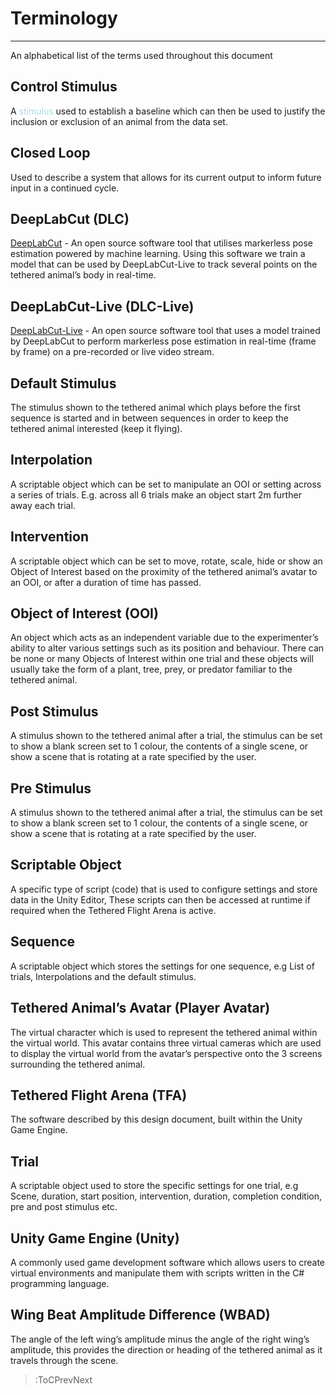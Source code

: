 <style>
img[src*="#centered"] {
    margin:auto;
    display:block;
 }
 img[src*="#invertedcenter"] {
    margin:auto;
    display:block;
    background: white;
    width: 55%;
    height: auto;
 }
 img[src*="#small"] {
    width: 250px;
    height: auto;
 }
 div.centertext{
    text-align:center;
 }
 abbr{
    border: none;
    text-decoration: none;
    color: lightblue;
}
</style>

# Terminology
<hr>
An alphabetical list of the terms used throughout this document

## Control Stimulus
A <abbr title='stim'>stimulus</abbr> used to establish a baseline which can then be used to justify the inclusion or exclusion of an animal from the data set.

## Closed Loop
Used to describe a system that allows for its current output to inform future input in a continued cycle.

## DeepLabCut (DLC)
[DeepLabCut](http://www.mackenziemathislab.org/deeplabcut) - An open source software tool that utilises markerless pose estimation powered by machine learning. Using this software we train a model that can be used by DeepLabCut-Live to track several points on the tethered animal’s body in real-time.

## DeepLabCut-Live (DLC-Live)
[DeepLabCut-Live](http://www.mackenziemathislab.org/deeplabcut) - An open source software tool that uses a model trained by DeepLabCut to perform markerless pose estimation in real-time (frame by frame) on a pre-recorded or live video stream.

## Default Stimulus
The stimulus shown to the tethered animal which plays before the first sequence is started and in between sequences in order to keep the tethered animal interested (keep it flying).</div>

## Interpolation
A scriptable object which can be set to manipulate an OOI or setting across a series of trials. E.g. across all 6 trials make an object start 2m further away each trial.

## Intervention
A scriptable object which can be set to move, rotate, scale, hide or show an Object of Interest based on the proximity of the tethered animal’s avatar to an OOI, or after a duration of time has passed.

## Object of Interest (OOI)
An object which acts as an independent variable due to the experimenter’s ability to alter various settings such as its position and behaviour. There can be none or many Objects of Interest within one trial and these objects will usually take the form of a plant, tree, prey, or predator familiar to the tethered animal.

## Post Stimulus
A stimulus shown to the tethered animal after a trial, the stimulus can be set to show a blank screen set to 1 colour, the contents of a single scene, or show a scene that is rotating at a rate specified by the user.

## Pre Stimulus
A stimulus shown to the tethered animal after a trial, the stimulus can be set to show a blank screen set to 1 colour, the contents of a single scene, or show a scene that is rotating at a rate specified by the user.

## Scriptable Object
A specific type of script (code) that is used to configure settings and store data in the Unity Editor, These scripts can then be accessed at runtime if required when the Tethered Flight Arena is active.

## Sequence
A scriptable object which stores the settings for one sequence, e.g List of trials, Interpolations and the default stimulus.

## Tethered Animal’s Avatar (Player Avatar)
The virtual character which is used to represent the tethered animal within the virtual world. This avatar contains three virtual cameras which are used to display the virtual world from the avatar’s perspective onto the 3 screens surrounding the tethered animal.

## Tethered Flight Arena (TFA) 
The software described by this design document, built within the Unity Game Engine.

## Trial
A scriptable object used to store the specific settings for one trial, e.g Scene, duration, start position, intervention, duration, completion condition, pre and post stimulus etc. 

## Unity Game Engine (Unity)
A commonly used game development software which allows users to create virtual environments and manipulate them with scripts written in the C# programming language.

## Wing Beat Amplitude Difference (WBAD)
The angle of the left wing’s amplitude minus the angle of the right wing’s amplitude, this provides the direction or heading of the tethered animal as it travels through the scene.

> :ToCPrevNext